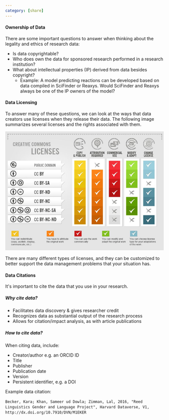 ```yaml
---
category: [share]
---
```


#### Ownership of Data

There are some important questions to answer when thinking about the legality and ethics of research data:

- Is data copyrightable?
- Who does own the data for sponsored research performed in a research institution? 
- What about intellectual properties (IP) derived from data besides copyright?
    - Example: A model predicting reactions can be developed based on data compiled in SciFinder or Reaxys. Would SciFinder and Reaxys always be one of the IP owners of the model? 

#### Data Licensing

To answer many of these questions, we can look at the ways that data creators use licenses when they release their data. The following image summarizes several licenses and the rights associated with them.

![1]

There are many different types of licenses, and they can be customized to better support the data management problems that your situation has.

#### Data Citations

It's important to cite the data that you use in your research.

##### Why cite data?

- Facilitates data discovery & gives researcher credit
- Recognizes data as substantial output of the research process
- Allows for citation/impact analysis, as with article publications

##### How to cite data?

When citing data, include:

- Creator/author e.g. an ORCID ID
- Title
- Publisher
- Publication date
- Version
- Persistent identifier, e.g. a DOI

Example data citation:

`Becker, Kara; Khan, Sameer ud Dowla; Zimman, Lal, 2016, "Reed Linguistics Gender and Language Project", Harvard Dataverse, V1, http://dx.doi.org/10.7910/DVN/M1EKER`



[1]:/img/legal/cc.jpg